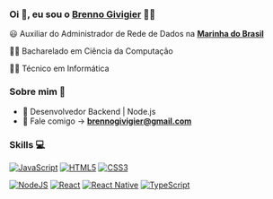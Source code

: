 
### Oi 👋, eu sou o [Brenno Givigier](https://www.linkedin.com/in/brenno-givigier/) 👨‍💻



:smiley: Auxiliar do Administrador de Rede de Dados na **[Marinha do Brasil](https://www.marinha.mil.br/)** 

👨‍🎓 Bacharelado em Ciência da Computação

👨‍🎓 Técnico em Informática

### Sobre mim :eyes:

- :dart: Desenvolvedor Backend | Node.js
- :e-mail: Fale comigo -> **[brennogivigier@gmail.com](mailto://brennogivigier@gmail.com)**

### Skills :computer:

[![JavaScript](https://img.shields.io/badge/javascript-%23323330.svg?style=for-the-badge&logo=javascript&logoColor=%23F7DF1E)](https://github.com/brennogf) [![HTML5](https://img.shields.io/badge/html5-%23E34F26.svg?style=for-the-badge&logo=html5&logoColor=white)](https://github.com/brennogf) [![CSS3](https://img.shields.io/badge/css3-%231572B6.svg?style=for-the-badge&logo=css3&logoColor=white)](https://github.com/brennogf) 

[ 	![NodeJS](https://img.shields.io/badge/node.js-6DA55F?style=for-the-badge&logo=node.js&logoColor=white)](https://github.com/brennogf) [![React](https://img.shields.io/badge/react-%2320232a.svg?style=for-the-badge&logo=react&logoColor=%2361DAFB)](https://github.com/brennogf) [![React Native](https://img.shields.io/badge/react_native-%2320232a.svg?style=for-the-badge&logo=react&logoColor=%2361DAFB)](https://github.com/brennogf) [ 	![TypeScript](https://img.shields.io/badge/typescript-%23007ACC.svg?style=for-the-badge&logo=typescript&logoColor=white)](https://github.com/brennogf)
